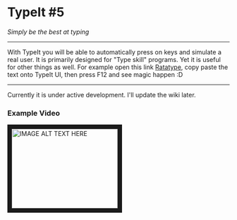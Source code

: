 # TypeIt #5


_Simply be the best at typing_

---


With TypeIt you will be able to automatically press on keys and simulate a real user. It is primarily designed for "Type skill" programs. Yet it is useful for other things as well.
For example open this link [Ratatype](http://www.ratatype.com/), copy paste the text onto TypeIt UI, then press F12 and see magic happen :D

---

Currently it is under active development. I'll update the wiki later.

### Example Video
<a href="https://www.youtube.com/embed/RMyX_jbNl2U" target="_blank"><img src="https://i.ytimg.com/vi/RMyX_jbNl2U/1.jpg" 
alt="IMAGE ALT TEXT HERE" width="240" height="180" border="10" /></a>
